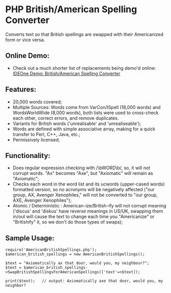 # PHP British/American Spelling Converter

Converts text so that British spellings are swapped with their Americanized form or vice versa.

## Online Demo:

* Check out a much shorter list of replacements being demo'd online: [IDEOne Demo: British/American Spelling Converter](https://ideone.com/ojhwEd)

## Features:

* 20,000 words covered;
* Multiple Sources: Words come from VarCon/ISpell (18,000 words) and WordsWorldWide (8,000 words), both lists were used to cross-check each other, correct errors, and remove duplicates.
* Variants for British words ('unrealisable' and 'unrealiseable');
* Words are defined with simple associative array, making for a quick transfer to Perl, C++, Java, etc.;
* Permissively licensed;

## Functionality:

* Does regular expression checking with /\bWORD\b/, so, it will not corrupt words.  "Ax" becomes "Axe", but "Axiomatic" will remain as "Axiomatic";
* Checks each word in the word list and its ucwords (upper-cased words) formatted version, so no acronyms will be negatively affected ("our group, AX, Avenger Xenophiles," will not be converted to "our group, AXE, Avenger Xenophiles");
* Atomic / Deterministic : American-ize/British-ify will not corrupt meaning ('discus' and 'diskus' have reverse meanings in US/UK, swapping them in/out will cause the text to change each time you "Americanize" or "Britishify" it, so we don't do those types of swaps);

## Sample Usage:

    require('AmericanBritishSpellings.php');
    $american_british_spellings = new AmericanBritishSpellings();
  
    $text = "Axiomatically ax that door, would you, my neighbour?";
    $text = $american_british_spellings->SwapBritishSpellingsForAmericanSpellings(['text'=>$text]);
    
    print($text);   // output: Axiomatically axe that door, would you, my neighbor?
